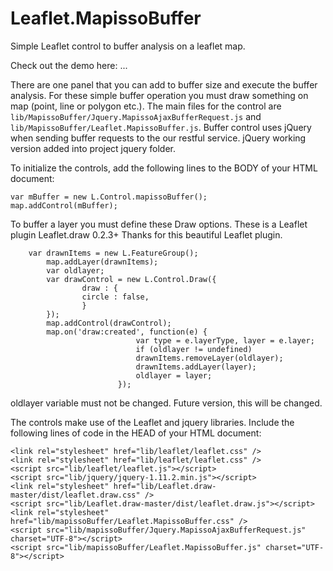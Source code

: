 Leaflet.MapissoBuffer
=======================

Simple Leaflet control to buffer analysis on a leaflet map.

Check out the demo here: ...

There are one panel that you can add to buffer size and execute the buffer analysis. For these simple buffer operation you must draw something on map (point, line or polygon etc.). The main files for the control are ````lib/MapissoBuffer/Jquery.MapissoAjaxBufferRequest.js```` and ````lib/MapissoBuffer/Leaflet.MapissoBuffer.js````. Buffer control uses jQuery when sending buffer requests to the our restful service. jQuery working version added into project jquery folder.

To initialize the controls, add the following lines to the BODY of your HTML document:

    var mBuffer = new L.Control.mapissoBuffer();
    map.addControl(mBuffer);
				   
    
To buffer a layer you must define these Draw options. These is a Leaflet plugin Leaflet.draw 0.2.3+ Thanks for this beautiful Leaflet plugin.

    	var drawnItems = new L.FeatureGroup();
    		map.addLayer(drawnItems);
    		var oldlayer;
    		var drawControl = new L.Control.Draw({
    				draw : {
    				circle : false,
    				}
    		});
    		map.addControl(drawControl);
    		map.on('draw:created', function(e) {
    							var type = e.layerType, layer = e.layer;
    							if (oldlayer != undefined)
    							drawnItems.removeLayer(oldlayer);
    							drawnItems.addLayer(layer);
    							oldlayer = layer;
    						});
    
oldlayer variable must not be changed. Future version, this will be changed.  

The controls make use of the Leaflet and jquery libraries. Include the following lines of code in the HEAD of your HTML document:

    <link rel="stylesheet" href="lib/leaflet/leaflet.css" />
    <link rel="stylesheet" href="lib/leaflet/leaflet.css" />	
    <script src="lib/leaflet/leaflet.js"></script> 
    <script src="lib/jquery/jquery-1.11.2.min.js"></script>  
    <link rel="stylesheet" href="lib/Leaflet.draw-master/dist/leaflet.draw.css" />
    <script src="lib/Leaflet.draw-master/dist/leaflet.draw.js"></script>
    <link rel="stylesheet" href="lib/mapissoBuffer/Leaflet.MapissoBuffer.css" />
    <script src="lib/mapissoBuffer/Jquery.MapissoAjaxBufferRequest.js" charset="UTF-8"></script>
    <script src="lib/mapissoBuffer/Leaflet.MapissoBuffer.js" charset="UTF-8"></script>
    
   
